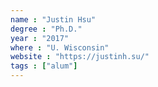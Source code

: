 ```yaml
---
name : "Justin Hsu"
degree : "Ph.D."
year : "2017"
where : "U. Wisconsin"
website : "https://justinh.su/"
tags : ["alum"]
---
```


